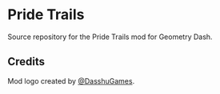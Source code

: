 # Pride Trails

Source repository for the Pride Trails mod for Geometry Dash.


## Credits

Mod logo created by [@DasshuGames](https://x.com/DasshuGames).
